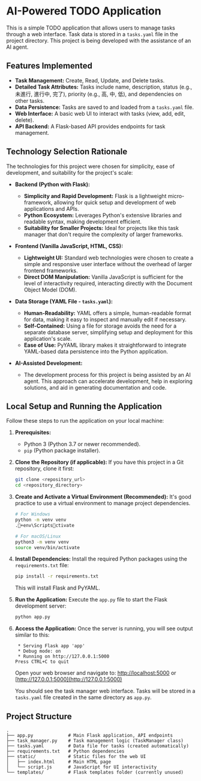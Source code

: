 # AI-Powered TODO Application

This is a simple TODO application that allows users to manage tasks through a web interface. Task data is stored in a `tasks.yaml` file in the project directory. This project is being developed with the assistance of an AI agent.

## Features Implemented
*   **Task Management:** Create, Read, Update, and Delete tasks.
*   **Detailed Task Attributes:** Tasks include name, description, status (e.g., 未進行, 進行中, 完了), priority (e.g., 高, 中, 低), and dependencies on other tasks.
*   **Data Persistence:** Tasks are saved to and loaded from a `tasks.yaml` file.
*   **Web Interface:** A basic web UI to interact with tasks (view, add, edit, delete).
*   **API Backend:** A Flask-based API provides endpoints for task management.

## Technology Selection Rationale

The technologies for this project were chosen for simplicity, ease of development, and suitability for the project's scale:

*   **Backend (Python with Flask):**
    *   **Simplicity and Rapid Development:** Flask is a lightweight micro-framework, allowing for quick setup and development of web applications and APIs.
    *   **Python Ecosystem:** Leverages Python's extensive libraries and readable syntax, making development efficient.
    *   **Suitability for Smaller Projects:** Ideal for projects like this task manager that don't require the complexity of larger frameworks.

*   **Frontend (Vanilla JavaScript, HTML, CSS):**
    *   **Lightweight UI:** Standard web technologies were chosen to create a simple and responsive user interface without the overhead of larger frontend frameworks.
    *   **Direct DOM Manipulation:** Vanilla JavaScript is sufficient for the level of interactivity required, interacting directly with the Document Object Model (DOM).

*   **Data Storage (YAML File - `tasks.yaml`):**
    *   **Human-Readability:** YAML offers a simple, human-readable format for data, making it easy to inspect and manually edit if necessary.
    *   **Self-Contained:** Using a file for storage avoids the need for a separate database server, simplifying setup and deployment for this application's scale.
    *   **Ease of Use:** PyYAML library makes it straightforward to integrate YAML-based data persistence into the Python application.

*   **AI-Assisted Development:**
    *   The development process for this project is being assisted by an AI agent. This approach can accelerate development, help in exploring solutions, and aid in generating documentation and code.

## Local Setup and Running the Application

Follow these steps to run the application on your local machine:

1.  **Prerequisites:**
    *   Python 3 (Python 3.7 or newer recommended).
    *   `pip` (Python package installer).

2.  **Clone the Repository (if applicable):**
    If you have this project in a Git repository, clone it first:
    ```bash
    git clone <repository_url>
    cd <repository_directory>
    ```

3.  **Create and Activate a Virtual Environment (Recommended):**
    It's good practice to use a virtual environment to manage project dependencies.
    ```bash
    # For Windows
    python -m venv venv
    .+env\Scriptsctivate

    # For macOS/Linux
    python3 -m venv venv
    source venv/bin/activate
    ```

4.  **Install Dependencies:**
    Install the required Python packages using the `requirements.txt` file:
    ```bash
    pip install -r requirements.txt
    ```
    This will install Flask and PyYAML.

5.  **Run the Application:**
    Execute the `app.py` file to start the Flask development server:
    ```bash
    python app.py
    ```

6.  **Access the Application:**
    Once the server is running, you will see output similar to this:
    ```
     * Serving Flask app 'app'
     * Debug mode: on
     * Running on http://127.0.0.1:5000
    Press CTRL+C to quit
    ```
    Open your web browser and navigate to:
    [http://localhost:5000](http://localhost:5000) or [http://127.0.0.1:5000](http://127.0.0.1:5000)

    You should see the task manager web interface. Tasks will be stored in a `tasks.yaml` file created in the same directory as `app.py`.

## Project Structure
```
.
├── app.py             # Main Flask application, API endpoints
├── task_manager.py    # Task management logic (TaskManager class)
├── tasks.yaml         # Data file for tasks (created automatically)
├── requirements.txt   # Python dependencies
├── static/            # Static files for the web UI
│   ├── index.html     # Main HTML page
│   └── script.js      # JavaScript for UI interactivity
└── templates/         # Flask templates folder (currently unused)
```
